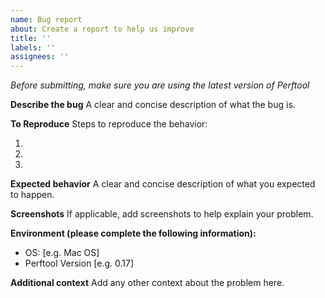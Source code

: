 ```yaml
---
name: Bug report
about: Create a report to help us improve
title: ''
labels: ''
assignees: ''
---
```


_Before submitting, make sure you are using the latest version of Perftool_

**Describe the bug**
A clear and concise description of what the bug is.

**To Reproduce**
Steps to reproduce the behavior:

1.
2.
3.

**Expected behavior**
A clear and concise description of what you expected to happen.

**Screenshots**
If applicable, add screenshots to help explain your problem.

**Environment (please complete the following information):**

-   OS: [e.g. Mac OS]
-   Perftool Version [e.g. 0.17]

**Additional context**
Add any other context about the problem here.
